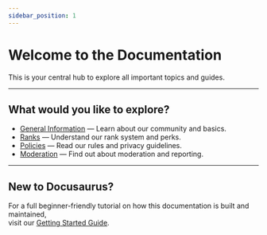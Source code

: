 ```yaml
---
sidebar_position: 1
---
```


# Welcome to the Documentation

This is your central hub to explore all important topics and guides.

---

## What would you like to explore?

- [General Information](./general/intro.md) — Learn about our community and basics.
- [Ranks](./rank/intro.md) — Understand our rank system and perks.
- [Policies](./policies/intro.md) — Read our rules and privacy guidelines.
- [Moderation](./moderation/intro.md) — Find out about moderation and reporting.

---

## New to Docusaurus?

For a full beginner-friendly tutorial on how this documentation is built and maintained,  
visit our [Getting Started Guide](./intro.md).
